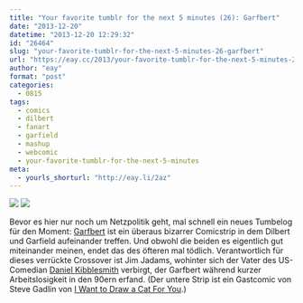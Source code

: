 ```yaml
---
title: "Your favorite tumblr for the next 5 minutes (26): Garfbert"
date: "2013-12-20"
datetime: "2013-12-20 12:29:32"
id: "26464"
slug: "your-favorite-tumblr-for-the-next-5-minutes-26-garfbert"
url: "https://eay.cc/2013/your-favorite-tumblr-for-the-next-5-minutes-26-garfbert/"
author: "eay"
format: "post"
categories:
  - 0815
tags:
  - comics
  - dilbert
  - fanart
  - garfield
  - mashup
  - webcomic
  - your-favorite-tumblr-for-the-next-5-minutes
meta:
  - yourls_shorturl: "http://eay.li/2az"
---
```


![](https://eay.cc/uploads/2013/garfbert1.gif) ![](https://eay.cc/uploads/2013/garfbert2.gif)

Bevor es hier nur noch um Netzpolitik geht, mal schnell ein neues Tumbelog für den Moment: [Garfbert](http://garfbertcomic.tumblr.com/) ist ein überaus bizarrer Comicstrip in dem Dilbert und Garfield aufeinander treffen. Und obwohl die beiden es eigentlich gut miteinander meinen, endet das des öfteren mal tödlich. Verantwortlich für dieses verrückte Crossover ist Jim Jadams, wohinter sich der Vater des US-Comedian [Daniel Kibblesmith](http://cargocollective.com/kibblesmith) verbirgt, der Garfbert während kurzer Arbeitslosigkeit in den 90ern erfand. (Der untere Strip ist ein Gastcomic von Steve Gadlin von [I Want to Draw a Cat For You](http://iwanttodrawacatforyou.com/).)
